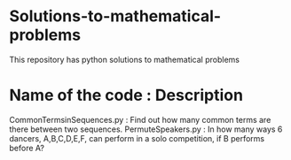 # Solutions-to-mathematical-problems
This repository has python solutions to mathematical problems

# Name of the code : Description

CommonTermsinSequences.py : Find out how many common terms are there between two sequences.
PermuteSpeakers.py        : In how many ways 6 dancers, A,B,C,D,E,F, can perform in a solo competition, if B performs before A?
